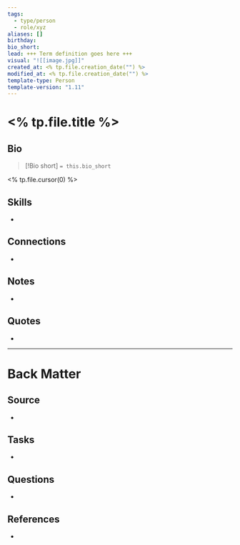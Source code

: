 ```yaml
---
tags:
  - type/person
  - role/xyz
aliases: []
birthday: 
bio_short: 
lead: +++ Term definition goes here +++
visual: "![[image.jpg]]"
created_at: <% tp.file.creation_date("") %>
modified_at: <% tp.file.creation_date("") %>
template-type: Person
template-version: "1.11"
---
```


# <% tp.file.title %>

## Bio
<!-- Short biography of the PERSON -->

> [!Bio short]
> `= this.bio_short`

<% tp.file.cursor(0) %>

## Skills
- 

## Connections
<!-- How I connect with this person -->
- 


## Notes
<!-- The main content of my thoughts really -->
- 


## Quotes
<!-- Notable quotes with reference to their page or location -->
- 

---
# Back Matter

## Source
<!-- Always keep a link to the source- --> 
- 

## Tasks
<!-- What remains to be done with this note? --> 
- 

## Questions
<!-- What remains for you to consider? -->
- 

## References
<!-- Links to pages not referenced in the content -->
- 
